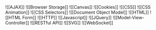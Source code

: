 ![[AJAX]]
![[Browser Storage]]
![[Canvas]]
![[Cookies]]
![[CSS]]
![[CSS Animation]]
![[CSS Selectors]]
![[Document Object Model]]
![[HTML]]
![[HTML Form]]
![[HTTP]]
![[Javascript]]
![[JQuery]]
![[Model-View-Controller]]
![[RESTful API]]
![[SVG]]
![[WebSocket]]


